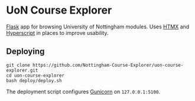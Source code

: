 # UoN Course Explorer
[Flask](https://flask.palletsprojects.com/) app for browsing University of Nottingham modules.
Uses [HTMX](https://htmx.org/) and [Hyperscript](https://hyperscript.org/) in places to improve usability.

## Deploying
```
git clone https://github.com/Nottingham-Course-Explorer/uon-course-explorer.git
cd uon-course-explorer
bash deploy/deploy.sh
```
The deployment script configures [Gunicorn](https://gunicorn.org/) on `127.0.0.1:5100`.
